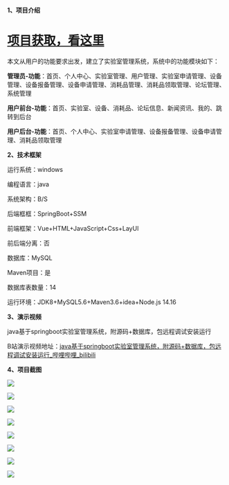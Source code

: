 **1、项目介绍**

# [项目获取，看这里](https://mbd.pub/o/bread/mbd-ZJucl59t "项目获取，看这里")

本文从用户的功能要求出发，建立了实验室管理系统，系统中的功能模块如下：

**管理员-功能**：首页、个人中心、实验室管理、用户管理、实验室申请管理、设备管理、设备报备管理、设备申请管理、消耗品管理、消耗品领取管理、论坛管理、系统管理

**用户前台-功能**：首页、实验室、设备、消耗品、论坛信息、新闻资讯、我的、跳转到后台

**用户后台-功能**：首页、个人中心、实验室申请管理、设备报备管理、设备申请管理、消耗品领取管理

**2、技术框架**

运行系统：windows

编程语言：java

系统架构：B/S

后端框框：SpringBoot+SSM

前端框架：Vue+HTML+JavaScript+Css+LayUI

前后端分离：否

数据库：MySQL

Maven项目：是

数据库表数量：14

运行环境：JDK8+MySQL5.6+Maven3.6+idea+Node.js 14.16

**3、演示视频**

java基于springboot实验室管理系统，附源码+数据库，包远程调试安装运行

B站演示视频地址：[java基于springboot实验室管理系统，附源码+数据库，包远程调试安装运行\_哔哩哔哩\_bilibili](https://www.bilibili.com/video/BV1gz4y1x7fj/?spm_id_from=333.999.0.0&vd_source=859323cc4bcb6a4337ff693b6ba40f93 "java基于springboot实验室管理系统，附源码+数据库，包远程调试安装运行_哔哩哔哩_bilibili")

**4、项目截图**

![](https://img-blog.csdnimg.cn/img_convert/0504d2f91c6289e0b446b6ba9d91d2a2.png)

![](https://img-blog.csdnimg.cn/img_convert/dec259495b943eacbb62980bd567208a.png)

![](https://img-blog.csdnimg.cn/img_convert/dc83a4e52cb56b591e6c61c2ce3e64b4.png)

![](https://img-blog.csdnimg.cn/img_convert/fcfe9ae95bb6d98cbaface3e4b8f4b7a.png)

![](https://img-blog.csdnimg.cn/img_convert/cdc4edef9c83d5e111272444fc9faed8.png)

![](https://img-blog.csdnimg.cn/img_convert/6a2a769c6bf119c061b6e4f077ce7fcc.png)

![](https://img-blog.csdnimg.cn/img_convert/95ffd3e0b8e86d7dd9f0ecde5c1a7fb7.png)

![](https://img-blog.csdnimg.cn/img_convert/36d29c48693232ec1ffcf0e5c6216e9b.png)
